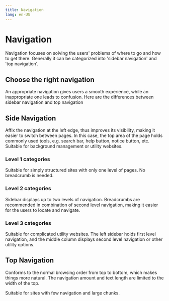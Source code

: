 ```yaml
---
title: Navigation
lang: en-US
---
```


<style>
:root {
  --categories-c-bg: #F9FAFC;
  --categories-c-page: #E5E9F2;
  --categories-c-overlay: white;
  --categories-c-text: #99A9BF;
  --categories-c-icon: #E5E9F2;
  --categories-c-line: #E5E9F2;
}

.dark {
  --categories-c-bg: #1D1E1F;
  --categories-c-page: #0A0A0A;
  --categories-c-overlay: #141414;
  --categories-c-text: #53637A;
  --categories-c-icon: #2F333D;
  --categories-c-line: #242529;
}
</style>

# Navigation

Navigation focuses on solving the users' problems of where to go and how to get
there. Generally it can be categorized into 'sidebar navigation' and 'top navigation'.

## Choose the right navigation

An appropriate navigation gives users a smooth experience, while an inappropriate
one leads to confusion. Here are the differences between sidebar navigation and
top navigation

## Side Navigation

Affix the navigation at the left edge, thus improves its visibility, making it
easier to switch between pages. In this case, the top area of the page holds
commonly used tools, e.g. search bar, help button, notice button, etc. Suitable
for background management or utility websites.

### Level 1 categories

Suitable for simply structured sites with only one level of pages. No breadcrumb is needed.



### Level 2 categories

Sidebar displays up to two levels of navigation. Breadcrumbs are recommended in
combination of second level navigation, making it easier for the users to locate
and navigate.



### Level 3 categories

Suitable for complicated utility websites. The left sidebar holds first level
navigation, and the middle column displays second level navigation or other utility
options.



## Top Navigation

Conforms to the normal browsing order from top to bottom, which makes things more
natural. The navigation amount and text length are limited to the width of the top.

Suitable for sites with few navigation and large chunks.

